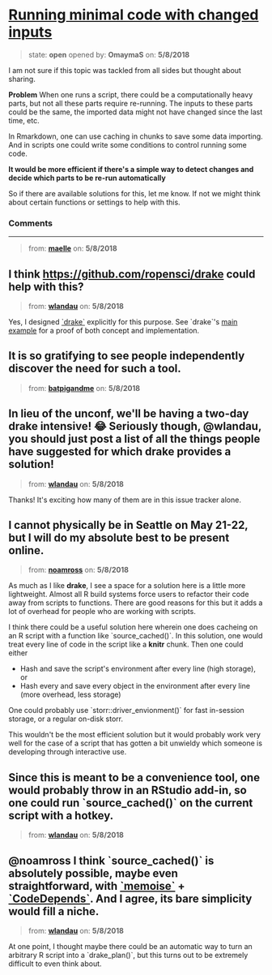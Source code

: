 # [Running minimal code with changed inputs](https://github.com/ropensci/unconf18/issues/53)

> state: **open** opened by: **OmaymaS** on: **5/8/2018**

I am not sure if this topic was tackled from all sides but thought about sharing.

**Problem**
When one runs a script, there could be a computationally heavy parts, but not all these parts require re-running. The inputs to these parts could be the same, the imported data might not have changed since the last time, etc.

In Rmarkdown, one can use caching in chunks to save some data importing. And in scripts one could write some conditions to control running some code.

**It would be more efficient if there&#x27;s a simple way to detect changes and decide which parts to be re-run automatically**

So if there are available solutions for this, let me know. If not we might think about certain functions or settings to help with this.


### Comments

---
> from: [**maelle**](https://github.com/ropensci/unconf18/issues/53#issuecomment-387330966) on: **5/8/2018**

I think https://github.com/ropensci/drake could help with this?
---
> from: [**wlandau**](https://github.com/ropensci/unconf18/issues/53#issuecomment-387368835) on: **5/8/2018**

Yes, I designed [&#x60;drake&#x60;](https://github.com/ropensci/drake) explicitly for this purpose. See &#x60;drake&#x60;&#x27;s [main example](https://ropensci.github.io/drake/articles/drake.html) for a proof of both concept and implementation.

It is so gratifying to see people independently discover the need for such a tool.
---
> from: [**batpigandme**](https://github.com/ropensci/unconf18/issues/53#issuecomment-387370309) on: **5/8/2018**

In lieu of the unconf, we&#x27;ll be having a two-day drake intensive! 😂
Seriously though, @wlandau, you should just post a list of all the things people have suggested for which drake provides a solution!
---
> from: [**wlandau**](https://github.com/ropensci/unconf18/issues/53#issuecomment-387377365) on: **5/8/2018**

Thanks! It&#x27;s exciting how many of them are in this issue tracker alone.

I cannot physically be in Seattle on May 21-22, but I will do my absolute best to be present online.
---
> from: [**noamross**](https://github.com/ropensci/unconf18/issues/53#issuecomment-387377399) on: **5/8/2018**

As much as I like **drake**, I see a space for a solution here is a little more lightweight.  Almost all R build systems force users to refactor their code away from scripts to functions.  There are good reasons for this but it adds a lot of overhead for people who are working with scripts. 

I think there could be a useful solution here wherein one does cacheing on an R script with a function like &#x60;source_cached()&#x60;.  In this solution, one would treat every line of code in the script like a **knitr** chunk.  Then one could either

 - Hash and save the script&#x27;s environment after every line (high storage), or
 - Hash every and save every object in the environment after every line (more overhead, less storage)

One could probably use &#x60;storr::driver_envionment()&#x60; for fast in-session storage, or a regular on-disk storr.

This wouldn&#x27;t be the most efficient solution but it would probably work very well for the case of a script that has gotten a bit unwieldy which someone is developing through interactive use.

Since this is meant to be a convenience tool, one would probably throw in an RStudio add-in, so one could run &#x60;source_cached()&#x60; on the current script with a hotkey.
---
> from: [**wlandau**](https://github.com/ropensci/unconf18/issues/53#issuecomment-387378063) on: **5/8/2018**

@noamross I think &#x60;source_cached()&#x60; is absolutely possible, maybe even straightforward, with [&#x60;memoise&#x60;](https://github.com/r-lib/memoise) + [&#x60;CodeDepends&#x60;](https://github.com/duncantl/codedepends). And I agree, its bare simplicity would fill a niche.
---
> from: [**wlandau**](https://github.com/ropensci/unconf18/issues/53#issuecomment-387378542) on: **5/8/2018**

At one point, I thought maybe there could be an automatic way to turn an arbitrary R script into a &#x60;drake_plan()&#x60;, but this turns out to be extremely difficult to even think about.

